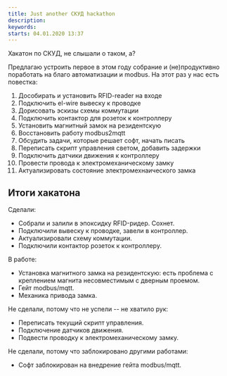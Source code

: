 ```yaml
---
title: Just another СКУД hackathon
description: 
keywords: 
starts: 04.01.2020 13:37
---
```


Хакатон по СКУД, не слышали о таком, а?

Предлагаю устроить первое в этом году собрание и (не)продуктивно поработать на благо автоматизации и modbus. На этот раз у нас есть повестка:

1. Дособирать и установить RFID-reader на входе
2. Подключить el-wire вывеску к проводке
3. Дорисовать эскизы схемы коммутации
4. Подключить контактор для розеток к контроллеру
5. Установить магнитный замок на резидентскую
6. Восстановить работу modbus2mqtt
7. Обсудить задачи, которые решает софт, начать писать
8. Переписать скрипт управления светом, добавить задержки
9. Подключить датчики движения к контроллеру
10. Провести провода к электромеханическому замку
11. Актуализировать состояние электромехнаического замка

## Итоги хакатона

Сделали:

- Собрали и залили в эпоксидку RFID-ридер. Сохнет.
- Подключили вывеску к проводке, завели в контроллер.
- Актуализировали схему коммутации.
- Подключили контактор розеток к контроллеру.

В работе:

- Установка магнитного замка на резидентскую: есть проблема с креплением магнита несовместимым с дверным проемом.
- Гейт modbus/mqtt.
- Механика привода замка.

Не сделали, потому что не успели -- не хватило рук:

- Переписать текущий скрипт управления.
- Подключение датчиков движения.
- Подвести проводку к электромеханическому замку.

Не сделали, потому что заблокировано другими работами:

- Софт заблокирован на внедрение гейта modbus/mqtt.
